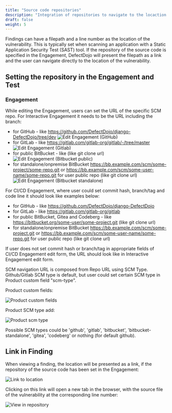 ```yaml
---
title: "Source code repositories"
description: "Integration of repositories to navigate to the locaction of findings in the source code."
draft: false
weight: 5
---
```


Findings can have a filepath and a line number as the location of the vulnerability. This is typically set when scanning an application with a Static Application Security Test (SAST) tool. If the repository of the source code is specified in the Engagement, DefectDojo will present the filepath as a link and the user can navigate directly to the location of the vulnerability.

## Setting the repository in the Engagement and Test

### Engagement
While editing the Engagement, users can set the URL of the specific SCM repo. 
For Interactive Engagement it needs to be the URL including the branch:
- for GitHub - like https://github.com/DefectDojo/django-DefectDojo/tree/dev
![Edit Engagement (GitHub)](../../images/source-code-repositories_1.png)
- for GitLab - like https://gitlab.com/gitlab-org/gitlab/-/tree/master
![Edit Engagement (Gitlab)](../../images/source-code-repositories-gitlab_1.png)
- for public BitBucket - like    (like git clone url)
![Edit Engagement (Bitbucket public)](../../images/source-code-repositories-bitbucket_1.png)
- for standalone/onpremise BitBucket https://bb.example.com/scm/some-project/some-repo.git or https://bb.example.com/scm/some-user-name/some-repo.git for user public repo (like git clone url)
![Edit Engagement (Bitbucket standalone)](../../images/source-code-repositories-bitbucket-onpremise_1.png)

For CI/CD Engagement, where user could set commit hash, branch/tag and code line it should look like examples below:
- for GitHub - like https://github.com/DefectDojo/django-DefectDojo 
- for GitLab - like https://gitlab.com/gitlab-org/gitlab
- for public BitBucket, Gitea and Codeberg - like https://bitbucket.org/some-user/some-project.git (like git clone url)
- for standalone/onpremise BitBucket https://bb.example.com/scm/some-project.git or https://bb.example.com/scm/some-user-name/some-repo.git for user public repo (like git clone url)

If user does not set commit hash or branch/tag in appropriate fields of CI/CD Engagement edit form, the URL should look like in Interactive Engagement edit form.

SCM navigation URL is composed from Repo URL using SCM Type. Github/Gitlab SCM type is default, but user could set certain SCM type in Product custom field "scm-type".

Product custom fields:

![Product custom fields](../../images/product-custom-fields_1.png)

Product SCM type add:

![Product scm type](../../images/product-scm-type_1.png)

Possible SCM types could be 'github', 'gitlab', 'bitbucket', 'bitbucket-standalone', 'gitea', 'codeberg' or nothing (for default github).


## Link in Finding

When viewing a finding, the location will be presented as a link, if the repository of the source code has been set in the Engagement:

![Link to location](../../images/source-code-repositories_2.png)

Clicking on this link will open a new tab in the browser, with the source file of the vulnerability at the corresponding line number:

![View in repository](../../images/source-code-repositories_3.png)
